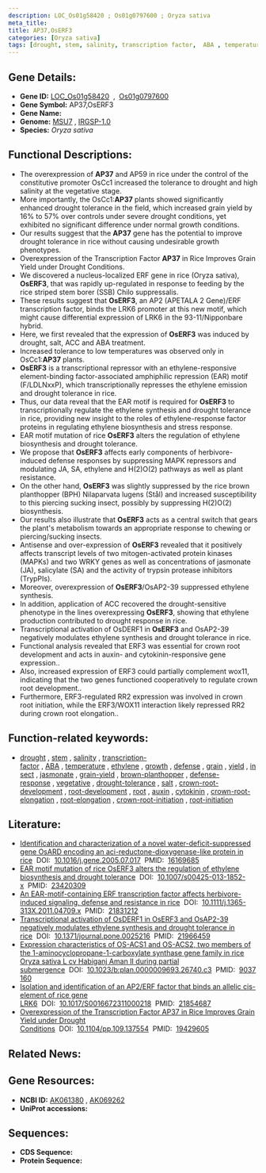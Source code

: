```yaml
---
description: LOC_Os01g58420 ; Os01g0797600 ; Oryza sativa
meta_title:
title: AP37,OsERF3
categories: [Oryza sativa]
tags: [drought, stem, salinity, transcription factor,  ABA , temperature, ethylene, growth, defense, grain, yield, insect, jasmonate, grain yield, brown planthopper, defense response, vegetative, drought tolerance, salt, crown root development, root development, root, auxin, cytokinin, crown root elongation, root elongation, crown root initiation, root initiation]
---
```


## Gene Details:
- **Gene ID:** [LOC_Os01g58420](http://rice.uga.edu/cgi-bin/ORF_infopage.cgi?orf=LOC_Os01g58420)  &nbsp;,&nbsp; [Os01g0797600](https://rapdb.dna.affrc.go.jp/locus/?name=Os01g0797600)  
- **Gene Symbol:** AP37,OsERF3
- **Gene Name:**
- **Genome:**  [MSU7](http://rice.uga.edu/)&nbsp;,&nbsp;[IRGSP-1.0](https://rapdb.dna.affrc.go.jp/download/irgsp1.html)
- **Species:** *Oryza sativa*

## Functional Descriptions:
   - The overexpression of **AP37** and AP59 in rice under the control of the constitutive promoter OsCc1 increased the tolerance to drought and high salinity at the vegetative stage.
   - More importantly, the OsCc1:**AP37** plants showed significantly enhanced drought tolerance in the field, which increased grain yield by 16% to 57% over controls under severe drought conditions, yet exhibited no significant difference under normal growth conditions.
   - Our results suggest that the **AP37** gene has the potential to improve drought tolerance in rice without causing undesirable growth phenotypes.
   - Overexpression of the Transcription Factor **AP37** in Rice Improves Grain Yield under Drought Conditions.
   - We discovered a nucleus-localized ERF gene in rice (Oryza sativa), **OsERF3**, that was rapidly up-regulated in response to feeding by the rice striped stem borer (SSB) Chilo suppressalis.
   - These results suggest that **OsERF3**, an AP2 (APETALA 2 Gene)/ERF transcription factor, binds the LRK6 promoter at this new motif, which might cause differential expression of LRK6 in the 93-11/Nipponbare hybrid.
   - Here, we first revealed that the expression of **OsERF3** was induced by drought, salt, ACC and ABA treatment.
   - Increased tolerance to low temperatures was observed only in OsCc1:**AP37** plants.
   - **OsERF3** is a transcriptional repressor with an ethylene-responsive element-binding factor-associated amphiphilic repression (EAR) motif (F/LDLNxxP), which transcriptionally represses the ethylene emission and drought tolerance in rice.
   - Thus, our data reveal that the EAR motif is required for **OsERF3** to transcriptionally regulate the ethylene synthesis and drought tolerance in rice, providing new insight to the roles of ethylene-response factor proteins in regulating ethylene biosynthesis and stress response.
   - EAR motif mutation of rice **OsERF3** alters the regulation of ethylene biosynthesis and drought tolerance.
   - We propose that **OsERF3** affects early components of herbivore-induced defense responses by suppressing MAPK repressors and modulating JA, SA, ethylene and H(2)O(2) pathways as well as plant resistance.
   - On the other hand, **OsERF3** was slightly suppressed by the rice brown planthopper (BPH) Nilaparvata lugens (Stål) and increased susceptibility to this piercing sucking insect, possibly by suppressing H(2)O(2) biosynthesis.
   - Our results also illustrate that **OsERF3** acts as a central switch that gears the plant's metabolism towards an appropriate response to chewing or piercing/sucking insects.
   - Antisense and over-expression of **OsERF3** revealed that it positively affects transcript levels of two mitogen-activated protein kinases (MAPKs) and two WRKY genes as well as concentrations of jasmonate (JA), salicylate (SA) and the activity of trypsin protease inhibitors (TrypPIs).
   - Moreover, overexpression of **OsERF3**/OsAP2-39 suppressed ethylene synthesis.
   - In addition, application of ACC recovered the drought-sensitive phenotype in the lines overexpressing **OsERF3**, showing that ethylene production contributed to drought response in rice.
   - Transcriptional activation of OsDERF1 in **OsERF3** and OsAP2-39 negatively modulates ethylene synthesis and drought tolerance in rice.
   - Functional analysis revealed that ERF3 was essential for crown root development and acts in auxin- and cytokinin-responsive gene expression..
   - Also, increased expression of ERF3 could partially complement wox11, indicating that the two genes functioned cooperatively to regulate crown root development..
   - Furthermore, ERF3-regulated RR2 expression was involved in crown root initiation, while the ERF3/WOX11 interaction likely repressed RR2 during crown root elongation..

## Function-related keywords:
   - [drought](/tags/drought/)&nbsp;,&nbsp;[stem](/tags/stem/)&nbsp;,&nbsp;[salinity](/tags/salinity/)&nbsp;,&nbsp;[transcription-factor](/tags/transcription-factor/)&nbsp;,&nbsp;[ABA](/tags/ABA/)&nbsp;,&nbsp;[temperature](/tags/temperature/)&nbsp;,&nbsp;[ethylene](/tags/ethylene/)&nbsp;,&nbsp;[growth](/tags/growth/)&nbsp;,&nbsp;[defense](/tags/defense/)&nbsp;,&nbsp;[grain](/tags/grain/)&nbsp;,&nbsp;[yield](/tags/yield/)&nbsp;,&nbsp;[insect](/tags/insect/)&nbsp;,&nbsp;[jasmonate](/tags/jasmonate/)&nbsp;,&nbsp;[grain-yield](/tags/grain-yield/)&nbsp;,&nbsp;[brown-planthopper](/tags/brown-planthopper/)&nbsp;,&nbsp;[defense-response](/tags/defense-response/)&nbsp;,&nbsp;[vegetative](/tags/vegetative/)&nbsp;,&nbsp;[drought-tolerance](/tags/drought-tolerance/)&nbsp;,&nbsp;[salt](/tags/salt/)&nbsp;,&nbsp;[crown-root-development](/tags/crown-root-development/)&nbsp;,&nbsp;[root-development](/tags/root-development/)&nbsp;,&nbsp;[root](/tags/root/)&nbsp;,&nbsp;[auxin](/tags/auxin/)&nbsp;,&nbsp;[cytokinin](/tags/cytokinin/)&nbsp;,&nbsp;[crown-root-elongation](/tags/crown-root-elongation/)&nbsp;,&nbsp;[root-elongation](/tags/root-elongation/)&nbsp;,&nbsp;[crown-root-initiation](/tags/crown-root-initiation/)&nbsp;,&nbsp;[root-initiation](/tags/root-initiation/)

## Literature:
   - [Identification and characterization of a novel water-deficit-suppressed gene OsARD encoding an aci-reductone-dioxygenase-like protein in rice](https://www.doi.org/10.1016/j.gene.2005.07.017)&nbsp;&nbsp;DOI:&nbsp;&nbsp;[10.1016/j.gene.2005.07.017](https://www.doi.org/10.1016/j.gene.2005.07.017)&nbsp;&nbsp;PMID:&nbsp;&nbsp;[16169685](https://pubmed.ncbi.nlm.nih.gov/16169685/)
   - [EAR motif mutation of rice OsERF3 alters the regulation of ethylene biosynthesis and drought tolerance](https://www.doi.org/10.1007/s00425-013-1852-x)&nbsp;&nbsp;DOI:&nbsp;&nbsp;[10.1007/s00425-013-1852-x](https://www.doi.org/10.1007/s00425-013-1852-x)&nbsp;&nbsp;PMID:&nbsp;&nbsp;[23420309](https://pubmed.ncbi.nlm.nih.gov/23420309/)
   - [An EAR-motif-containing ERF transcription factor affects herbivore-induced signaling, defense and resistance in rice](https://www.doi.org/10.1111/j.1365-313X.2011.04709.x)&nbsp;&nbsp;DOI:&nbsp;&nbsp;[10.1111/j.1365-313X.2011.04709.x](https://www.doi.org/10.1111/j.1365-313X.2011.04709.x)&nbsp;&nbsp;PMID:&nbsp;&nbsp;[21831212](https://pubmed.ncbi.nlm.nih.gov/21831212/)
   - [Transcriptional activation of OsDERF1 in OsERF3 and OsAP2-39 negatively modulates ethylene synthesis and drought tolerance in rice](https://www.doi.org/10.1371/journal.pone.0025216)&nbsp;&nbsp;DOI:&nbsp;&nbsp;[10.1371/journal.pone.0025216](https://www.doi.org/10.1371/journal.pone.0025216)&nbsp;&nbsp;PMID:&nbsp;&nbsp;[21966459](https://pubmed.ncbi.nlm.nih.gov/21966459/)
   - [Expression characteristics of OS-ACS1 and OS-ACS2, two members of the 1-aminocyclopropane-1-carboxylate synthase gene family in rice Oryza sativa L cv Habiganj Aman II during partial submergence](https://www.doi.org/10.1023/b:plan.0000009693.26740.c3)&nbsp;&nbsp;DOI:&nbsp;&nbsp;[10.1023/b:plan.0000009693.26740.c3](https://www.doi.org/10.1023/b:plan.0000009693.26740.c3)&nbsp;&nbsp;PMID:&nbsp;&nbsp;[9037160](https://pubmed.ncbi.nlm.nih.gov/9037160/)
   - [Isolation and identification of an AP2/ERF factor that binds an allelic cis-element of rice gene LRK6](https://www.doi.org/10.1017/S0016672311000218)&nbsp;&nbsp;DOI:&nbsp;&nbsp;[10.1017/S0016672311000218](https://www.doi.org/10.1017/S0016672311000218)&nbsp;&nbsp;PMID:&nbsp;&nbsp;[21854687](https://pubmed.ncbi.nlm.nih.gov/21854687/)
   - [Overexpression of the Transcription Factor AP37 in Rice Improves Grain Yield under Drought Conditions](https://www.doi.org/10.1104/pp.109.137554)&nbsp;&nbsp;DOI:&nbsp;&nbsp;[10.1104/pp.109.137554](https://www.doi.org/10.1104/pp.109.137554)&nbsp;&nbsp;PMID:&nbsp;&nbsp;[19429605](https://pubmed.ncbi.nlm.nih.gov/19429605/)

## Related News:

## Gene Resources:
- **NCBI ID:**  [AK061380](http://www.ncbi.nlm.nih.gov/nuccore/AK061380)&nbsp;,&nbsp;[AK069262](http://www.ncbi.nlm.nih.gov/nuccore/AK069262)
- **UniProt accessions:** [](https://www.uniprot.org/uniprotkb//entry)

## Sequences:
- **CDS Sequence:**
- **Protein Sequence:**
